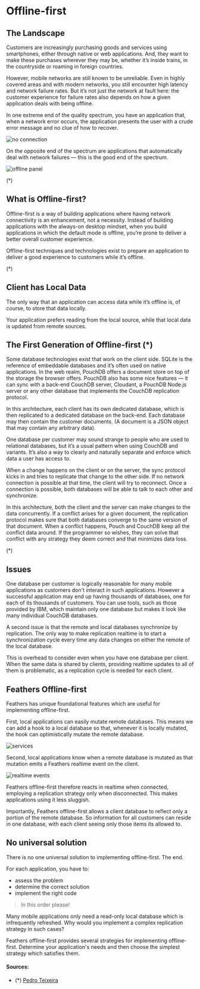 # Offline-first

## The Landscape

Customers are increasingly purchasing goods and services using smartphones, either through native or web applications. And, they want to make these purchases wherever they may be, whether it’s inside trains, in the countryside or roaming in foreign countries.

However, mobile networks are still known to be unreliable. Even in highly covered areas and with modern networks, you still encounter high latency and network failure rates. But it’s not just the network at fault here: the customer experience for failure rates also depends on how a given application deals with being offline.

In one extreme end of the quality spectrum, you have an application that, when a network error occurs, the application presents the user with a crude error message and no clue of how to recover.

![no connection](./assets/no-connection-1.jpg)

On the opposite end of the spectrum are applications that automatically deal with network failures — this is the good end of the spectrum.

![offline panel](./assets/snapshot-4e.jpg)

(*)

## What is Offline-first?

Offline-first is a way of building applications where having network connectivity is an enhancement, not a necessity. Instead of building applications with the always-on desktop mindset, when you build applications in which the default mode is offline, you’re prone to deliver a better overall customer experience.

Offline-first techniques and technologies exist to prepare an application to deliver a good experience to customers while it’s offline.
 
(*)

## Client has Local Data

The only way that an application can access data while it’s offline is, of course, to store that data locally.

Your application prefers reading from the local source, while that local data is updated from remote sources.

## The First Generation of Offline-first (*)

Some database technologies exist that work on the client side. SQLite is the reference of embeddable databases and it’s often used on native applications. In the web realm, PouchDB offers a document store on top of the storage the browser offers. PouchDB also has some nice features —  it can sync with a back-end CouchDB server, Cloudant, a PouchDB Node.js server or any other database that implements the CouchDB replication protocol.

In this architecture, each client has its own dedicated database, which is then replicated to a dedicated database on the back-end. Each database may then contain the customer documents. (A document is a JSON object that may contain any arbitrary data).

One database per customer may sound strange to people who are used to relational databases, but it’s a usual pattern when using CouchDB and variants. It’s also a way to clearly and naturally separate and enforce which data a user has access to.

When a change happens on the client or on the server, the sync protocol kicks in and tries to replicate that change to the other side. If no network connection is possible at that time, the client will try to reconnect. Once a connection is possible, both databases will be able to talk to each other and synchronize.

In this architecture, both the client and the server can make changes to the data concurrently. If a conflict arises for a given document, the replication protocol makes sure that both databases converge to the same version of that document. When a conflict happens, Pouch and CouchDB keep all the conflict data around. If the programmer so wishes, they can solve that conflict with any strategy they deem correct and that minimizes data loss.

(*)

## Issues

One database per customer is logically reasonable for many mobile applications as customers don't interact in such applications.
However a successful application may end up having thousands of databases, one for each of its thousands of customers.
You can use tools, such as those provided by IBM, which maintain only one database but makes it look like many individual CouchDB databases.

A second issue is that the remote and local databases synchronize by replication.
The only way to make replication realtime is to start a synchronization cycle every time any data changes on either the remote of the local database.

This is overhead to consider even when you have one database per client.
When the same data is shared by clients, providing realtime updates to all of them is problematic, 
as a replication cycle is needed for each client.

## Feathers Offline-first

Feathers has unique foundational features which are useful for implementing offline-first.

First, local applications can easily mutate remote databases.
This means we can add a hook to a local database so that, whenever it is locally mutated, the hook can optimistically mutate the remote database.

![services](./assets/service-diagram-basic.jpg)

Second, local applications know when a remote database is mutated as that mutation emits a Feathers realtime event on the client.

![realtime events](./assets/realtime-events-flow.jpg)

Feathers offline-first therefore reacts in realtime when connected, employing a replication strategy only when disconnected.
This makes applications using it less sluggish.

Importantly, Feathers offline-first allows a client database to reflect only a portion of the remote database.
So information for all customers can reside in one database, with each client seeing only those items its allowed to.

## No universal solution

There is no one universal solution to implementing offline-first. The end.

For each application, you have to:
- assess the problem
- determine the correct solution
- implement the right code

> In this order please!

Many mobile applications only need a read-only local database which is infrequently refreshed.
Why would you implement a complex replication strategy in such cases?

Feathers offline-first provides several strategies for implementing offline-first.
Determine your application's needs and then choose the simplest strategy which satisfies them.

#### Sources:

- (*) [Pedro Teixeira](https://thenewstack.io/build-better-customer-experience-applications-using-offline-first-principles/)

